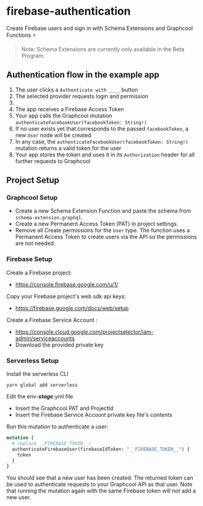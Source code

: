 # firebase-authentication

Create Firebase users and sign in with Schema Extensions and Graphcool Functions ⚡️

> Note: Schema Extensions are currently only available in the Beta Program.

## Authentication flow in the example app

1. The user clicks a `Authenticate with ____` button
1. The selected provider requests login and permission
1. 
1. The app receives a Firebase Access Token
1. Your app calls the Graphcool mutation `authenticateFacebookUser(facebookToken: String!)`
1. If no user exists yet that corresponds to the passed `facebookToken`, a new `User` node will be created
1. In any case, the `authenticateFacebookUser(facebookToken: String!)` mutation returns a valid token for the user
1. Your app stores the token and uses it in its `Authorization` header for all further requests to Graphcool

## Project Setup


### Graphcool Setup

- Create a new Schema Extension Function and paste the schema from `schema-extension.graphql`.
- Create a new Permanent Access Token (PAT) in project settings.
- Remove all Create permissions for the `User` type. The function uses a Permanent Access Token to create users via the API so the permissions are not needed.


### Firebase Setup

Create a Firebase project:
- <https://console.firebase.google.com/u/1/>

Copy your Firebase project's web sdk api keys:
- <https://firebase.google.com/docs/web/setup>

Create a Firebase Service Account :
- <https://console.cloud.google.com/projectselector/iam-admin/serviceaccounts>
- Download the provided private key

### Serverless Setup

Install the serverless CLI
```
yarn global add serverless
```
Edit the env-**_stage_**.yml file
- Insert the Graphcool PAT and ProjectId
- Insert the Firebase Service Account private key file's contents










Run this mutation to authenticate a user:

```graphql
mutation {
  # replace __FIREBASE_TOKEN__!
  authenticateFirebaseUser(firebaseIdToken: "__FIREBASE_TOKEN__") {
    token
  }
}
```

You should see that a new user has been created. The returned token can be used to authenticate requests to your Graphcool API as that user. Note that running the mutation again with the same Firebase token will not add a new user.